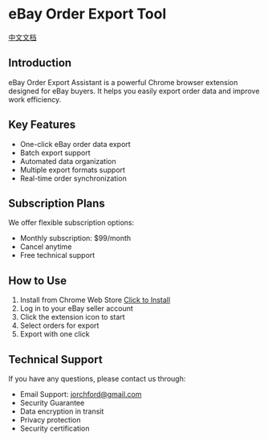 # eBay Order Export Tool

[中文文档](README_CN.md)

## Introduction

eBay Order Export Assistant is a powerful Chrome browser extension designed for eBay buyers. It helps you easily export order data and improve work efficiency.

## Key Features

- One-click eBay order data export
- Batch export support
- Automated data organization
- Multiple export formats support
- Real-time order synchronization

## Subscription Plans

We offer flexible subscription options:

- Monthly subscription: $99/month
- Cancel anytime
- Free technical support

## How to Use

1. Install from Chrome Web Store [Click to Install](https://chromewebstore.google.com/detail/ebay-order-export-tool/kifpnlnbboicjkfpicbjegifohgkfbho)
2. Log in to your eBay seller account
3. Click the extension icon to start
4. Select orders for export
5. Export with one click

## Technical Support

If you have any questions, please contact us through:

- Email Support: jorchford@gmail.com
- Security Guarantee
- Data encryption in transit
- Privacy protection
- Security certification
